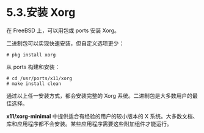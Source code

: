 # 5.3.安装 Xorg  

在 FreeBSD 上，可以用包或 ports 安装 Xorg。

二进制包可以实现快速安装，但自定义选项更少：

````
# pkg install xorg
````

从 ports 构建和安装：

````
# cd /usr/ports/x11/xorg
# make install clean
````

通过以上任一安装方式，都会安装完整的 Xorg 系统。二进制包是大多数用户的最佳选择。

**x11/xorg-minimal** 中提供适合有经验的用户的较小版本的 X 系统。大多数文档、库和应用程序都不会安装。某些应用程序需要这些附加组件才能运行。
